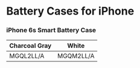 # Battery Cases for iPhone

### iPhone 6s Smart Battery Case

| Charcoal Gray | White |
|-----|-----|
| MGQL2LL/A | MGQM2LL/A |

